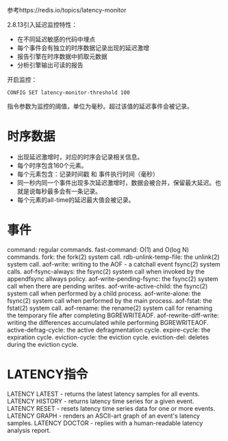 参考https://redis.io/topics/latency-monitor

2.8.13引入延迟监控特性：
* 在不同延迟敏感的代码中埋点
* 每个事件会有独立的时序数据记录出现的延迟激增
* 报告引擎在时序数据中抓取元数据
* 分析引擎输出可读的报告

开启监控：
```
CONFIG SET latency-monitor-threshold 100
```

指令参数为监控的阈值，单位为毫秒。超过该值的延迟事件会被记录。

# 时序数据
* 出现延迟激增时，对应的时序会记录相关信息。
* 每个时序包含160个元素。
* 每个元素包含：记录时间戳 和 事件执行时间（毫秒）
* 同一秒内同一个事件出现多次延迟激增时，数据会被合并，保留最大延迟。也就是说每秒最多会有一条记录。
* 每个元素的all-time的延迟最大值会被记录。

# 事件
command: regular commands.
fast-command: O(1) and O(log N) commands.
fork: the fork(2) system call.
rdb-unlink-temp-file: the unlink(2) system call.
aof-write: writing to the AOF - a catchall event fsync(2) system calls.
aof-fsync-always: the fsync(2) system call when invoked by the appendfsync allways policy.
aof-write-pending-fsync: the fsync(2) system call when there are pending writes.
aof-write-active-child: the fsync(2) system call when performed by a child process.
aof-write-alone: the fsync(2) system call when performed by the main process.
aof-fstat: the fstat(2) system call.
aof-rename: the rename(2) system call for renaming the temporary file after completing BGREWRITEAOF.
aof-rewrite-diff-write: writing the differences accumulated while performing BGREWRITEAOF.
active-defrag-cycle: the active defragmentation cycle.
expire-cycle: the expiration cycle.
eviction-cycle: the eviction cycle.
eviction-del: deletes during the eviction cycle.

# LATENCY指令
LATENCY LATEST - returns the latest latency samples for all events.
LATENCY HISTORY - returns latency time series for a given event.
LATENCY RESET - resets latency time series data for one or more events.
LATENCY GRAPH - renders an ASCII-art graph of an event's latency samples.
LATENCY DOCTOR - replies with a human-readable latency analysis report.